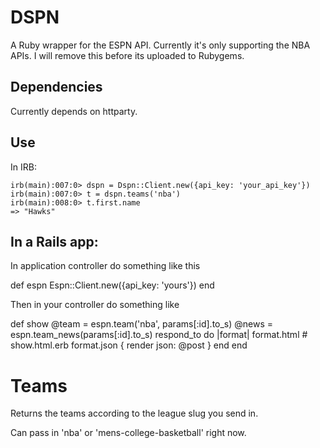 # DSPN

A Ruby wrapper for the ESPN API.  Currently it's only supporting the NBA APIs.  I will remove this before its uploaded to Rubygems.

## Dependencies

Currently depends on httparty.

## Use

In IRB:

```
irb(main):007:0> dspn = Dspn::Client.new({api_key: 'your_api_key'})
irb(main):007:0> t = dspn.teams('nba')
irb(main):008:0> t.first.name
=> "Hawks"
```

## In a Rails app:

In application controller do something like this

  def espn
    Espn::Client.new({api_key: 'yours'})
  end

 Then in your controller do something like

  def show
    @team = espn.team('nba', params[:id].to_s)
    @news = espn.team_news(params[:id].to_s)
    respond_to do |format|
      format.html # show.html.erb
      format.json { render json: @post }
    end
  end

# Teams

Returns the teams according to the league slug you send in. 

Can pass in 'nba' or 'mens-college-basketball' right now.



